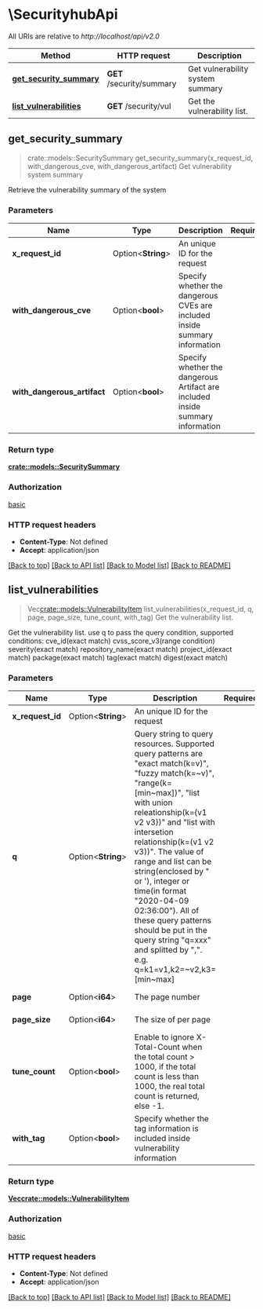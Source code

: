 # \SecurityhubApi

All URIs are relative to *http://localhost/api/v2.0*

Method | HTTP request | Description
------------- | ------------- | -------------
[**get_security_summary**](SecurityhubApi.md#get_security_summary) | **GET** /security/summary | Get vulnerability system summary
[**list_vulnerabilities**](SecurityhubApi.md#list_vulnerabilities) | **GET** /security/vul | Get the vulnerability list.



## get_security_summary

> crate::models::SecuritySummary get_security_summary(x_request_id, with_dangerous_cve, with_dangerous_artifact)
Get vulnerability system summary

Retrieve the vulnerability summary of the system

### Parameters


Name | Type | Description  | Required | Notes
------------- | ------------- | ------------- | ------------- | -------------
**x_request_id** | Option<**String**> | An unique ID for the request |  |
**with_dangerous_cve** | Option<**bool**> | Specify whether the dangerous CVEs are included inside summary information |  |[default to false]
**with_dangerous_artifact** | Option<**bool**> | Specify whether the dangerous Artifact are included inside summary information |  |[default to false]

### Return type

[**crate::models::SecuritySummary**](SecuritySummary.md)

### Authorization

[basic](../README.md#basic)

### HTTP request headers

- **Content-Type**: Not defined
- **Accept**: application/json

[[Back to top]](#) [[Back to API list]](../README.md#documentation-for-api-endpoints) [[Back to Model list]](../README.md#documentation-for-models) [[Back to README]](../README.md)


## list_vulnerabilities

> Vec<crate::models::VulnerabilityItem> list_vulnerabilities(x_request_id, q, page, page_size, tune_count, with_tag)
Get the vulnerability list.

Get the vulnerability list. use q to pass the query condition,  supported conditions: cve_id(exact match) cvss_score_v3(range condition) severity(exact match) repository_name(exact match)  project_id(exact match)  package(exact match) tag(exact match)  digest(exact match) 

### Parameters


Name | Type | Description  | Required | Notes
------------- | ------------- | ------------- | ------------- | -------------
**x_request_id** | Option<**String**> | An unique ID for the request |  |
**q** | Option<**String**> | Query string to query resources. Supported query patterns are \"exact match(k=v)\", \"fuzzy match(k=~v)\", \"range(k=[min~max])\", \"list with union releationship(k={v1 v2 v3})\" and \"list with intersetion relationship(k=(v1 v2 v3))\". The value of range and list can be string(enclosed by \" or '), integer or time(in format \"2020-04-09 02:36:00\"). All of these query patterns should be put in the query string \"q=xxx\" and splitted by \",\". e.g. q=k1=v1,k2=~v2,k3=[min~max] |  |
**page** | Option<**i64**> | The page number |  |[default to 1]
**page_size** | Option<**i64**> | The size of per page |  |[default to 10]
**tune_count** | Option<**bool**> | Enable to ignore X-Total-Count when the total count > 1000, if the total count is less than 1000, the real total count is returned, else -1. |  |[default to false]
**with_tag** | Option<**bool**> | Specify whether the tag information is included inside vulnerability information |  |[default to false]

### Return type

[**Vec<crate::models::VulnerabilityItem>**](VulnerabilityItem.md)

### Authorization

[basic](../README.md#basic)

### HTTP request headers

- **Content-Type**: Not defined
- **Accept**: application/json

[[Back to top]](#) [[Back to API list]](../README.md#documentation-for-api-endpoints) [[Back to Model list]](../README.md#documentation-for-models) [[Back to README]](../README.md)

